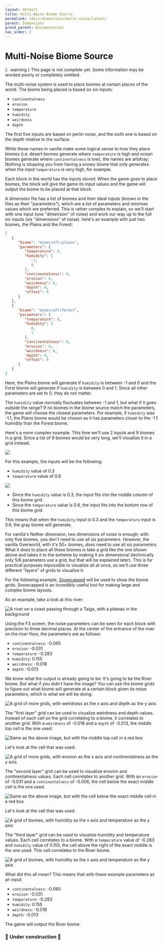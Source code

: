 ```yaml
---
layout: default
title: Multi-Noise Biome Source
permalink: /docs/dimensions/multi-noise/latest/
parent: Dimensions
grand_parent: Documentation
nav_order: 3
---
```


# Multi-Noise Biome Source

{: .warning }
This page is not complete yet. Some information may be worded poorly or completely omitted.


The multi-noise system is used to place biomes at certain places of the world. The biome being placed is based on six inputs:

* `continentalness`
* `erosion`
* `temperature`
* `humidity`
* `weirdness`
* `depth`

The first five inputs are based on perlin noise, and the sixth one is based on the depth relative to the surface.

While these names in vanilla make some logical sense to how they place biomes (i.e. desert biomes generate where `temperature` is high and ocean biomes generate where `continentalness` is low), the names are arbitray; Nothing is stopping you from having a snowy biome that only generates when the input `temperature` is very high, for example.

Each block in the world has the inputs stored. When the game goes to place biomes, the block will give the game its input values and the game will output the biome to be placed at that block.

A dimension file has a list of biomes and their ideal inputs (known in the files as their "parameters"), which are a list of parameters and min/max values which are preferred. This is rather complex to explain, so we'll start with one input (one "dimension" of noise) and work our way up to the full six inputs (six "dimensions" of noise). here's an example with just two biomes, the Plains and the Forest:

```json
[
   {
      "biome": "minecraft:plains",
      "parameters": {
         "temperature": 0,
         "humidity": [
            -1,
            0
         ],
         "continentalness": 0,
         "erosion": 0,
         "weirdness": 0,
         "depth": 0,
         "offset": 0
      }
   },
   {
      "biome": "minecraft:forest",
      "parameters": {
         "temperature": 0,
         "humidity": [
            0,
            1
         ],
         "continentalness": 0,
         "erosion": 0,
         "weirdness": 0,
         "depth": 0,
         "offset": 0
      }
   }
]
```
Here, the Plains biome will generate if `humidity` is between -1 and 0 and the Forst biome will generate if `humidity` is between 0 and 1. Since all other parameters are set to 0, they do not matter.

The `humidity` value normally fluctuates between -1 and 1, but what if it goes outside the range? If no biomes in the biome source match the parameters, the game will choose the closest parameters. For example, if `humidity` was -1.1, the Plains biome would be chosen as it has parameters closer to the -1.1 humidity than the Forest biome.

Here's a more complex example. This time we'll use 2 inputs and 9 biomes in a grid. Since a list of 9 biomes would be very long, we'll visualize it in a grid instead.

![](/docs/docs/dimensions/multi-noise/images/2d/grid.png)

For this example, the inputs will be the following: 
* `humidity` value of 0.3
* `temperature` value of 0.6 

![](/docs/docs/dimensions/multi-noise/images/2d/grid_with_point.png)

* Since the `humidity` value is 0.3, the input fits into the middle column of this biome grid. 
* Since the `temperature` value is 0.6, the input fits into the bottom row of this biome grid. 

This means that when the `humidity` input is 0.3 and the `temperature` input is 0.6, the gray biome will generate.

For vanilla's Nether dimension, two dimensions of noise is enough; with only five biomes, you don't need to use all six parameters. However, the vanilla Overworld, with it's 50+ biomes, *does* need to use all six parameters. What it does to place all these biomes is take a grid like the one shown above and takes it to the extreme by making it six dimensional (technically only 5/6 parameters use a grid, but that will be explained later). This is for practical purposes impossible to visualize all at once, so we'll use three different "layers" of grids to visualize it.

For the following example, [Snowcapped](https://snowcapped.jacobsjo.eu/) will be used to show the biome grids. Snowcapped is an incredibly useful tool for making large and complex biome layouts.

As an example, take a look at this river:

![A river on a coast passing through a Taiga, with a plateau in the background](/docs/docs/dimensions/multi-noise/images/6d/river.png)

Using the F3 screen, the noise parameters can be seen for each block with precision to three decimal places. At the center of the entrance of the river on the river floor, the parameters are as follows:

* `continentalness`: -0.065
* `erosion`: -0.031
* `temperature`: -0.283
* `humidity`: 0.155
* `weirdness`: -0.018
* `depth`: -0.013

We know what the output is already going to be: It's going to be the River biome. But what if you didn't have the image? You can use the biome grids to figure out what biome will generate at a certain block given its noise parameters, which is what we will be doing.

![A grid of more grids, with `weirdness` as the x axis and `depth` as the y axis](/docs/docs/dimensions/multi-noise/images/6d/1.png)

The "first layer" grid can be used to visualize weirdness and depth values. Instead of each cell on the grid correlating to a biome, it correlates to another grid.
With a `weirdness` of -0.018 and a `depth` of -0.013, the middle top cell is the one used.

![Same as the above image, but with the middle top cell in a red box](/docs/docs/dimensions/multi-noise/images/6d/1_with_box.png)

Let's look at the cell that was used.

![A grid of more grids, with `erosion` as the x axis and `continentalness` as the y axis](/docs/docs/dimensions/multi-noise/images/6d/2.png)

The "second layer" grid can be used to visualize erosion and continentalness values. Each cell correlates to another grid.
With an `erosion` of -0.031 and a `continentalness` of -0.006, the cell below the exact middle cell is the one used.

![Same as the above image, but with the cell below the exact middle cell in a red box](/docs/docs/dimensions/multi-noise/images/6d/2_with_box.png)

Let's look at the cell that was used.

![A grid of biomes, with `humidity` as the x axis and `temperature` as the y axis](/docs/docs/dimensions/multi-noise/images/6d/3.png)

The "third layer" grid can be used to visualize humidity and temperature values. Each cell correlates to a biome.
With a `temperature` value of -0.283 and `humidity` value of 0.155, the cell above the right of the exact middle is the one used. This cell correlates to the River biome.

![A grid of biomes, with `humidity` as the x axis and `temperature` as the y axis](/docs/docs/dimensions/multi-noise/images/6d/3_with_box.png)

What did this all mean? This means that with these example parameters as an input:

* `continentalness`: -0.065
* `erosion`: -0.031
* `temperature`: -0.283
* `humidity`: 0.155
* `weirdness`: -0.018
* `depth`: -0.013

The game will output the River biome.


### 🚧 **Under construction** 🚧
